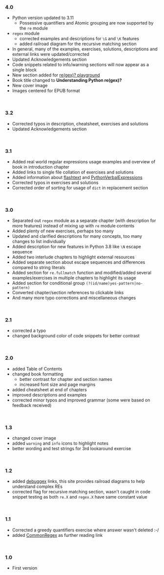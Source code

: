 <br>

### 4.0

* Python version updated to 3.11
    * Possessive quantifiers and Atomic grouping are now supported by the `re` module
* `regex` module
    * corrected examples and descriptions for `\G` and `\K` features
    * added railroad diagram for the recursive matching section
* In general, many of the examples, exercises, solutions, descriptions and external links were updated/corrected
* Updated Acknowledgements section
* Code snippets related to info/warning sections will now appear as a single block
* New section added for [re(gex)? playground](https://github.com/learnbyexample/TUI-apps/tree/main/PyRegexPlayground)
* Book title changed to **Understanding Python re(gex)?**
* New cover image
* Images centered for EPUB format

<br>

### 3.2

* Corrected typos in description, cheatsheet, exercises and solutions
* Updated Acknowledgements section

<br>

### 3.1

* Added real world regular expressions usage examples and overview of book in introduction chapter
* Added links to single file collation of exercises and solutions
* Added information about [flashtext](https://github.com/vi3k6i5/flashtext) and [PythonVerbalExpressions](https://github.com/VerbalExpressions/PythonVerbalExpressions)
* Corrected typos in exercises and solutions
* Corrected order of sorting for usage of `dict` in replacement section

<br>

### 3.0

* Separated out `regex` module as a separate chapter (with description for more features) instead of mixing up with `re` module contents
* Added plenty of new exercises, perhaps too many
* Updated and clarified descriptions for many concepts, too many changes to list individually
* Added description for new features in Python 3.8 like `\N` escape sequence
* Added two interlude chapters to highlight external resources
* Added separate section about escape sequences and differences compared to string literals
* Added section for `re.fullmatch` function and modified/added several examples/exercises in multiple chapters to highlight its usage
* Added section for conditional group `(?(id/name)yes-pattern|no-pattern)`
* Converted chapter/section references to clickable links
* And many more typo corrections and miscellaneous changes

<br>

### 2.1

* corrected a typo
* changed background color of code snippets for better contrast

<br>

### 2.0

* added Table of Contents
* changed book formatting
    * better contrast for chapter and section names
    * increased font size and page margins
* added cheatsheet at end of chapters
* improved descriptions and examples
* corrected minor typos and improved grammar (some were based on feedback received)

<br>

### 1.3

* changed cover image
* added `warning` and `info` icons to highlight notes
* better wording and test strings for 3rd lookaround exercise

<br>

### 1.2

* added [debuggex](https://www.debuggex.com) links, this site provides railroad diagrams to help understand complex REs
* corrected flag for recursive matching section, wasn't caught in code snippet testing as both `re.X` and `regex.X` have same constant value

<br>

### 1.1

* Corrected a greedy quantifiers exercise where answer wasn't deleted :-/
* added [CommonRegex](https://github.com/madisonmay/CommonRegex) as further reading link

<br>

### 1.0

* First version

